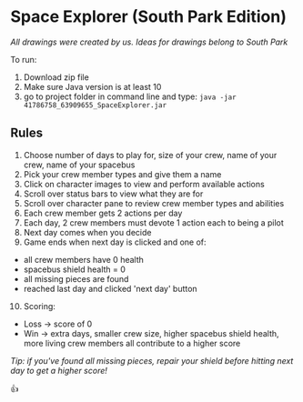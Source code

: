 # Space Explorer (South Park Edition)
*All drawings were created by us. Ideas for drawings belong to South Park*

To run: 
  1. Download zip file
  2. Make sure Java version is at least 10
  3. go to project folder in command line and type: `java -jar 41786758_63909655_SpaceExplorer.jar`

## Rules
1. Choose number of days to play for, size of your crew, name of your crew, name of your spacebus
2. Pick your crew member types and give them a name
3. Click on character images to view and perform available actions
4. Scroll over status bars to view what they are for
5. Scroll over character pane to review crew member types and abilities
6. Each crew member gets 2 actions per day
7. Each day, 2 crew members must devote 1 action each to being a pilot
8. Next day comes when you decide
9. Game ends when next day is clicked and one of:
- all crew members have 0 health
- spacebus shield health = 0
- all missing pieces are found
- reached last day and clicked 'next day' button
10. Scoring:
- Loss -> score of 0
- Win -> extra days, smaller crew size, higher spacebus shield health, more living crew members all contribute to a higher score

*Tip: if you've found all missing pieces, repair your shield before hitting next day to get a higher score!*

:+1:
